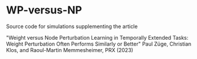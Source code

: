 # WP-versus-NP
Source code for simulations supplementing the article 

"Weight versus Node Perturbation Learning in Temporally Extended Tasks: Weight Perturbation Often Performs Similarly or Better"
Paul Züge, Christian Klos, and Raoul-Martin Memmesheimer, PRX (2023)
